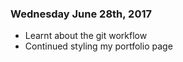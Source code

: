 ### Wednesday June 28th, 2017

* Learnt about the git workflow 
* Continued styling my portfolio page
